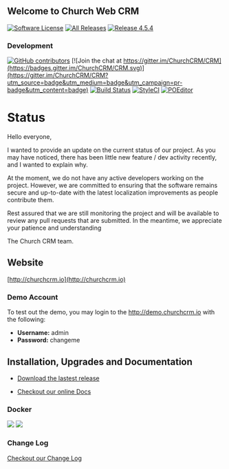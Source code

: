 Welcome to Church Web CRM
---
[![Software License](https://img.shields.io/badge/license-MIT-brightgreen.svg?style=flat-square)](LICENSE)
[![All Releases](https://img.shields.io/github/downloads/churchcrm/crm/total.svg)](https://github.com/ChurchCRM/CRM/releases)
[![Release 4.5.4](https://img.shields.io/github/downloads/churchcrm/crm/4.5.4/total.svg)](https://github.com/ChurchCRM/CRM/releases/4.5.4)

### Development 
[![GitHub contributors](https://img.shields.io/github/contributors/churchcrm/crm.svg)]()
[![Join the chat at https://gitter.im/ChurchCRM/CRM](https://badges.gitter.im/ChurchCRM/CRM.svg)](https://gitter.im/ChurchCRM/CRM?utm_source=badge&utm_medium=badge&utm_campaign=pr-badge&utm_content=badge)
[![Build Status](https://travis-ci.org/ChurchCRM/CRM.svg?branch=master)](https://travis-ci.org/ChurchCRM/CRM)
[![StyleCI](https://styleci.io/repos/30856851/shield?branch=master)](https://styleci.io/repos/30856851)
[![POEditor](https://img.shields.io/badge/Languages-22-green.svg)](https://poeditor.com/join/project/RABdnDSqAt)

# Status 

Hello everyone,

I wanted to provide an update on the current status of our project. As you may have noticed, there has been little new feature / dev activity recently, and I wanted to explain why.

At the moment, we do not have any active developers working on the project. However, we are committed to ensuring that the software remains secure and up-to-date with the latest localization improvements as people contribute them.

Rest assured that we are still monitoring the project and will be available to review any pull requests that are submitted. In the meantime, we appreciate your patience and understanding

The Church CRM team.

## Website

[http://churchcrm.io](http://churchcrm.io)

### Demo Account

To test out the demo, you may login to the http://demo.churchcrm.io  with the following:

- **Username:** admin
- **Password:** changeme


## Installation, Upgrades and Documentation

* [Download the lastest release](https://github.com/ChurchCRM/CRM/releases/latest)

* [Checkout our online Docs](http://docs.churchcrm.io)


### Docker
![](https://img.shields.io/docker/pulls/churchcrm/crm.svg?maxAge=2592000)
[![](https://images.microbadger.com/badges/image/churchcrm/crm.svg)](https://microbadger.com/images/churchcrm/crm "Get your own image badge on microbadger.com")


###  Change Log

[Checkout our Change Log](CHANGELOG.md)

